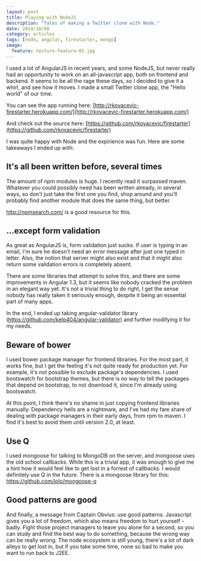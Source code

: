 ```yaml
---
layout: post
title: Playing with NodeJS
description: "Tales of making a Twitter clone with Node."
date: 2014/10/08
category: articles
tags: [node, angular, firestarter, mongo]
image:
  feature: texture-feature-05.jpg
---
```


I used a lot of AngularJS in recent years, and some NodeJS, but never really had an opportunity to work on an all-javascript app, both on frontend and backend. It seems to be all the rage these days, so I decided to give it a whirl, and see how it moves. I made a small Twitter clone app, the "Hello world" of our time. 

You can see the app running here: [http://rkovacevic-firestarter.herokuapp.com/](http://rkovacevic-firestarter.herokuapp.com/)

And check out the source here: [https://github.com/rkovacevic/firestarter](https://github.com/rkovacevic/firestarter)

I was quite happy with Node and the expirience was fun. Here are some takeaways I ended up with:

## It's all been written before, several times

The amount of npm modules is huge. I recently read it surpassed maven. Whatever you could possibly need has been written already, in several ways, so don't just take the first one you find, shop around and you'll probably find another module that does the same thing, but better. 

http://npmsearch.com/ is a good resource for this.

## ...except form validation

As great as AngularJS is, form validation just sucks. If user is typing in an email, I'm sure he doesn't need an error message after just one typed in letter. Also, the notion that server might also exist and that it might also return some validation errors is completely absent. 

There are some libraries that attempt to solve this, and there are some improvements in Angular 1.3, but it seems like nobody cracked the problem in an elegant way yet. It's not a trivial thing to do right, I get the sense nobody has really taken it seriously enough, despite it being an essential part of many apps. 

In the end, I ended up taking angular-validator library (https://github.com/kelp404/angular-validator) and further modifying it for my needs. 

## Beware of bower

I used bower package manager for frontend libraries. For the most part, it works fine, but I get the feeling it's not quite ready for production yet. For example, it's not possible to exclude package's dependencies. I used bootswatch for bootstrap themes, but there is no way to tell the packages that depend on bootstrap, to not download it, since I'm already using bootswatch. 

At this point, I think there's no shame in just copying frontend libraries manually. Dependency hells are a nightmare, and I've had my fare share of dealing with package managers in their early days, from rpm to maven. I find it's best to avoid them until version 2.0, at least.

## Use Q

I used mongoose for talking to MongoDB on the server, and mongoose uses the old school callbacks. While this is a trivial app, it was enough to give me a hint how it would feel like to get lost in a forrest of callbacks. I would definitely use Q in the future. There is a mongoose library for this: https://github.com/iolo/mongoose-q

## Good patterns are good

And finally, a message from Captain Obvius: use good patterns. Javascript gives you a lot of freedom, which also means freedom to hurt yourself - badly. Fight those project managers to leave you alone for a second, so you can study and find the best way to do something, because the wrong way can be really wrong. The node ecosystem is still young, there's a lot of dark alleys to get lost in, but if you take some time, none so bad to make you want to run back to J2EE. 